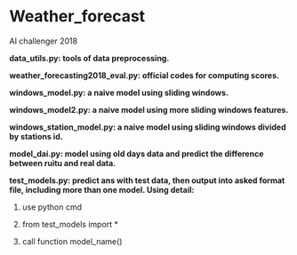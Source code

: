 # Weather_forecast
AI challenger 2018

**data_utils.py: tools of data preprocessing.**

**weather_forecasting2018_eval.py: official codes for computing scores.**

**windows_model.py: a naive model using sliding windows.**

**windows_model2.py: a naive model using more sliding windows features.**

**windows_station_model.py: a naive model using sliding windows divided by stations id.**

**model_dai.py: model using old days data and predict the difference between ruitu and real data.**

**test_models.py: predict ans with test data, then output into asked format file, including more than one model. Using detail:**

1. use python cmd

2. from test_models import *

3. call function model_name()